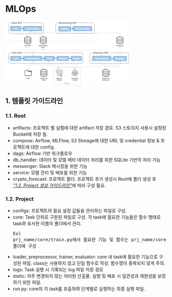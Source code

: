 # MLOps
![아키텍처](imgs/architecture.png)

## 1. 템플릿 가이드라인
### 1.1. Root
  - artifacts: 프로젝트 별 실험에 대한 artifact 저장 경로. S3 스토리지 사용시 설정된 Bucket에 저장 됨.
  - compose: Airflow, MLFlow, S3 Storage에 대한 URL 및 credential 정보 & 프로젝트에 대한 config.
  - dags: Airflow 기반 워크플로우
  - db_handler: 데이터 및 모델 메타 데이터 처리를 위한 SQLite 기반의 처리 기능
  - messenger: Slack 메시징을 위한 기능
  - service: 모델 관리 및 배포를 위한 기능
  - crypto_forecast: 프로젝트 폴더. 프로젝트 추가 생성시 Root에 폴더 생성 후 <u>*"1.2. Project 생성 가이드라인"*</u>에 따라 구성 필요.

### 1.2. Project
  - configs: 프로젝트의 필요 설정 값들을 관리하는 파일로 구성.
  - core: Task 단위로 구분된 파일로 구성. 각 task에 필요한 기능들은 함수 형태로 task와 유사한 이름의 폴더에서 관리.<br><pre>Ex) prj_name/core/train.py에서 필요한 기능 및 함수는 prj_name/core/trainer 폴더에 구성</pre>
  - loader, preprocessor, trainer, evaluator: core 내 task에 필요한 기능으로 구성된 파일. class는 사용하지 않고 단일 함수로 작성. 함수명이 중복되지 않게 주의.
  - logs: Task 실행 시 기록되는 log 파일 저장 경로
  - static: 자주 변경되지 않는 처리된 산출물. 실행 및 배포 시 일관성과 재현성을 보장하기 위한 파일.
  - run.py: core의 각 task를 호출하여 단계별로 실행하는 최종 실행 파일.
